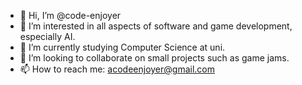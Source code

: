 - 👋 Hi, I’m @code-enjoyer
- 👀 I’m interested in all aspects of software and game development, especially AI.
- 🌱 I’m currently studying Computer Science at uni.
- 💞️ I’m looking to collaborate on small projects such as game jams.
- 📫 How to reach me: acodeenjoyer@gmail.com

<!---
code-enjoyer/code-enjoyer is a ✨ special ✨ repository because its `README.md` (this file) appears on your GitHub profile.
You can click the Preview link to take a look at your changes.
--->
